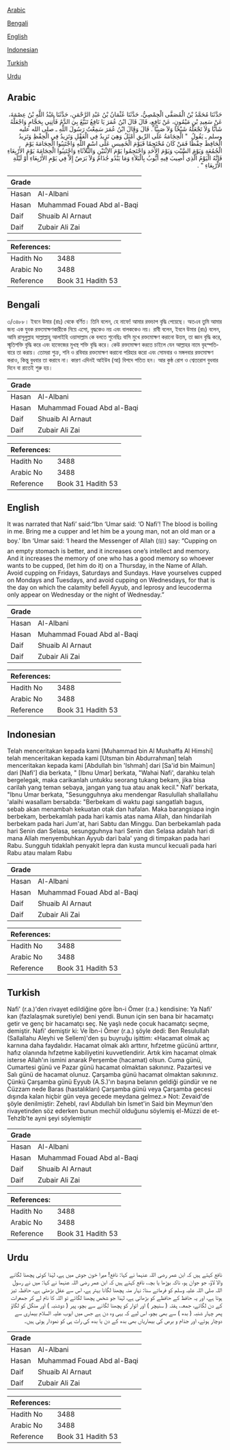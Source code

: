 [Arabic](#arabic)

[Bengali](#bengali)

[English](#english)

[Indonesian](#indonesian)

[Turkish](#turkish)

[Urdu](#urdu)

## Arabic


<div dir="rtl" lang="ar" style={{fontSize:'larger',backgroundColor:'#f8f9fa',padding:20}}>
حَدَّثَنَا مُحَمَّدُ بْنُ الْمُصَفَّى الْحِمْصِيُّ، حَدَّثَنَا عُثْمَانُ بْنُ عَبْدِ الرَّحْمَنِ، حَدَّثَنَا عَبْدُ اللَّهِ بْنُ عِصْمَةَ، عَنْ سَعِيدِ بْنِ مَيْمُونٍ، عَنْ نَافِعٍ، قَالَ قَالَ ابْنُ عُمَرَ يَا نَافِعُ تَبَيَّغَ بِيَ الدَّمُ فَأْتِنِي بِحَجَّامٍ وَاجْعَلْهُ شَابًّا وَلاَ تَجْعَلْهُ شَيْخًا وَلاَ صَبِيًّا ‏.‏ قَالَ وَقَالَ ابْنُ عُمَرَ سَمِعْتُ رَسُولَ اللَّهِ ـ صلى الله عليه وسلم ـ يَقُولُ ‏ "‏ الْحِجَامَةُ عَلَى الرِّيقِ أَمْثَلُ وَهِيَ تَزِيدُ فِي الْعَقْلِ وَتَزِيدُ فِي الْحِفْظِ وَتَزِيدُ الْحَافِظَ حِفْظًا فَمَنْ كَانَ مُحْتَجِمًا فَيَوْمَ الْخَمِيسِ عَلَى اسْمِ اللَّهِ وَاجْتَنِبُوا الْحِجَامَةَ يَوْمَ الْجُمُعَةِ وَيَوْمَ السَّبْتِ وَيَوْمَ الأَحَدِ وَاحْتَجِمُوا يَوْمَ الاِثْنَيْنِ وَالثُّلاَثَاءِ وَاجْتَنِبُوا الْحِجَامَةَ يَوْمَ الأَرْبِعَاءِ فَإِنَّهُ الْيَوْمُ الَّذِي أُصِيبَ فِيهِ أَيُّوبُ بِالْبَلاَءِ وَمَا يَبْدُو جُذَامٌ وَلاَ بَرَصٌ إِلاَّ فِي يَوْمِ الأَرْبِعَاءِ أَوْ لَيْلَةِ الأَرْبِعَاءِ ‏"‏ ‏.‏
</div>
<div style={{backgroundColor:'#f8f9fa',padding:20, marginBottom: 10}}><table> <thead> <tr> <th>Grade</th> <th></th> </tr> </thead> <tbody> <tr><td>Hasan</td><td>Al-Albani</td></tr><tr><td>Hasan</td><td>Muhammad Fouad Abd al-Baqi</td></tr><tr><td>Daif</td><td>Shuaib Al Arnaut</td></tr><tr><td>Daif</td><td>Zubair Ali Zai</td></tr></tbody></table><table> <thead> <tr> <th>References:</th> <th></th> </tr> </thead> <tbody><tr><td>Hadith No</td><td>3488</td></tr><tr><td>Arabic No</td><td>3488</td></tr><tr><td>Reference</td><td>Book 31 Hadith 53</td></tr></tbody></table></div>

## Bengali


<div dir="ltr" lang="bn" style={{fontSize:'larger',backgroundColor:'#f8f9fa',padding:20}}>
৩/৩৪৮৮। ইবনে উমার (রাঃ) থেকে বর্ণিত। তিনি বলেন, হে নাফে! আমার রক্তচাপ বৃদ্ধি পেয়েছে। অতএব তুমি আমার জন্য এক যুবক রক্তমোক্ষণকারীকে নিয়ে এসো, বৃদ্ধকেও নয় এবং বালককেও নয়। রাবী বলেন, ইবনে উমার (রাঃ) বলেন, আমি রাসূলুল্লাহ সাল্লাল্লাহু আলাইহি ওয়াসাল্লাম কে বলতে শুনেছিঃ বাসি মুখে রক্তমোক্ষণ করানো উত্তম, তা জ্ঞান বৃদ্ধি করে, স্মৃতিশক্তি বৃদ্ধি করে এবং হাফেজের মুখস্থ শক্তি বৃদ্ধি করে। কেউ রক্তমোক্ষণ করতে চাইলে যেন আল্লাহর নামে বৃহস্পতিবারে তা করায়। তোমরা শুক্র, শনি ও রবিবার রক্তমোক্ষণ করানো পরিহার করো এবং সোমবার ও মঙ্গলবার রক্তমোক্ষণ করাও, কিন্তু বুধবার তা করাবে না। কারণ এদিনই আইউব (আ) বিপদে পতিত হন। আর কুষ্ঠ রোগ ও শ্বেতরোগ বুধবার দিনে বা রাতেই শুরু হয়।
</div>
<div style={{backgroundColor:'#f8f9fa',padding:20, marginBottom: 10}}><table> <thead> <tr> <th>Grade</th> <th></th> </tr> </thead> <tbody> <tr><td>Hasan</td><td>Al-Albani</td></tr><tr><td>Hasan</td><td>Muhammad Fouad Abd al-Baqi</td></tr><tr><td>Daif</td><td>Shuaib Al Arnaut</td></tr><tr><td>Daif</td><td>Zubair Ali Zai</td></tr></tbody></table><table> <thead> <tr> <th>References:</th> <th></th> </tr> </thead> <tbody><tr><td>Hadith No</td><td>3488</td></tr><tr><td>Arabic No</td><td>3488</td></tr><tr><td>Reference</td><td>Book 31 Hadith 53</td></tr></tbody></table></div>

## English


<div dir="ltr" lang="en" style={{fontSize:'larger',backgroundColor:'#f8f9fa',padding:20}}>
It was narrated that Nafi’ said:“Ibn ‘Umar said: ‘O Nafi’! The blood is boiling in me. Bring me a cupper and let him be a young man, not an old man or a boy.’ Ibn ‘Umar said: ‘I heard the Messenger of Allah (ﷺ) say: “Cupping on an empty stomach is better, and it increases one’s intellect and memory. And it increases the memory of one who has a good memory so whoever wants to be cupped, (let him do it) on a Thursday, in the Name of Allah. Avoid cupping on Fridays, Saturdays and Sundays. Have yourselves cupped on Mondays and Tuesdays, and avoid cupping on Wednesdays, for that is the day on which the calamity befell Ayyub, and leprosy and leucoderma only appear on Wednesday or the night of Wednesday.”
</div>
<div style={{backgroundColor:'#f8f9fa',padding:20, marginBottom: 10}}><table> <thead> <tr> <th>Grade</th> <th></th> </tr> </thead> <tbody> <tr><td>Hasan</td><td>Al-Albani</td></tr><tr><td>Hasan</td><td>Muhammad Fouad Abd al-Baqi</td></tr><tr><td>Daif</td><td>Shuaib Al Arnaut</td></tr><tr><td>Daif</td><td>Zubair Ali Zai</td></tr></tbody></table><table> <thead> <tr> <th>References:</th> <th></th> </tr> </thead> <tbody><tr><td>Hadith No</td><td>3488</td></tr><tr><td>Arabic No</td><td>3488</td></tr><tr><td>Reference</td><td>Book 31 Hadith 53</td></tr></tbody></table></div>

## Indonesian


<div dir="ltr" lang="id" style={{fontSize:'larger',backgroundColor:'#f8f9fa',padding:20}}>
Telah menceritakan kepada kami [Muhammad bin Al Mushaffa Al Himshi] telah menceritakan kepada kami [Utsman bin Abdurrahman] telah menceritakan kepada kami [Abdullah bin 'Ishmah] dari [Sa'id bin Maimun] dari [Nafi'] dia berkata, " [Ibnu Umar] berkata, "Wahai Nafi', darahku telah bergelegak, maka carikanlah untukku seorang tukang bekam, jika bisa carilah yang teman sebaya, jangan yang tua atau anak kecil." Nafi' berkata, "Ibnu Umar berkata, "Sesungguhnya aku mendengar Rasulullah shallallahu 'alaihi wasallam bersabda: "Berbekam di waktu pagi sangatlah bagus, sebab akan menambah kekuatan otak dan hafalan. Maka barangsiapa ingin berbekam, berbekamlah pada hari kamis atas nama Allah, dan hindarilah berbekam pada hari Jum'at, hari Sabtu dan Minggu. Dan berbekamlah pada hari Senin dan Selasa, sesungguhnya hari Senin dan Selasa adalah hari di mana Allah menyembuhkan Ayyub dari bala' yang di timpakan pada hari Rabu. Sungguh tidaklah penyakit lepra dan kusta muncul kecuali pada hari Rabu atau malam Rabu
</div>
<div style={{backgroundColor:'#f8f9fa',padding:20, marginBottom: 10}}><table> <thead> <tr> <th>Grade</th> <th></th> </tr> </thead> <tbody> <tr><td>Hasan</td><td>Al-Albani</td></tr><tr><td>Hasan</td><td>Muhammad Fouad Abd al-Baqi</td></tr><tr><td>Daif</td><td>Shuaib Al Arnaut</td></tr><tr><td>Daif</td><td>Zubair Ali Zai</td></tr></tbody></table><table> <thead> <tr> <th>References:</th> <th></th> </tr> </thead> <tbody><tr><td>Hadith No</td><td>3488</td></tr><tr><td>Arabic No</td><td>3488</td></tr><tr><td>Reference</td><td>Book 31 Hadith 53</td></tr></tbody></table></div>

## Turkish


<div dir="ltr" lang="tr" style={{fontSize:'larger',backgroundColor:'#f8f9fa',padding:20}}>
Nafi' (r.a.)'den rivayet edildiğine göre İbn-i Ömer (r.a.) kendisine: Ya Nafi' kan (fazlalaşmak suretiyle) beni yendi. Bunun için sen bana bir hacamatçı getir ve genç bir hacamatçı seç. Ne yaşlı nede çocuk hacamatçı seçme, demiştir. Nafi' demiştir ki: Ve İbn-i Ömer (r.a.) şöyle dedi: Ben Resulullah (Sallallahu Aleyhi ve Sellem)'den şu buyruğu işittim: «Hacamat olmak aç karnına daha faydalıdır. Hacamat olmak aklı arttırır, hıfzetme gücünü arttırır, hafız olanında hıfzetme kabiliyetini kuvvetlendirir. Artık kim hacamat olmak isterse Allah'ın ismini anarak Perşembe (hacamat) olsun. Cuma günü, Cumartesi günü ve Pazar günü hacamat olmaktan sakınınız. Pazartesi ve Salı günü de hacamat olunuz. Çarşamba günü hacamat olmaktan sakınınız. Çünkü Çarşamba günü Eyyub (A.S.)'ın başına belanın geldiği gündür ve ne Cüzzam nede Baras (hastalıkları) Çarşamba günü veya Çarşamba gecesi dışında kalan hiçbir gün veya gecede meydana gelmez.» Not: Zevaid'de şöyle denilmiştir: Zehebl, ravl Abdullah bin İsmet'in Said bin Meymun'den rivayetinden söz ederken bunun mechül olduğunu söylemiş el-Müzzi de et-Tehzlb'te ayni şeyi söylemiştir
</div>
<div style={{backgroundColor:'#f8f9fa',padding:20, marginBottom: 10}}><table> <thead> <tr> <th>Grade</th> <th></th> </tr> </thead> <tbody> <tr><td>Hasan</td><td>Al-Albani</td></tr><tr><td>Hasan</td><td>Muhammad Fouad Abd al-Baqi</td></tr><tr><td>Daif</td><td>Shuaib Al Arnaut</td></tr><tr><td>Daif</td><td>Zubair Ali Zai</td></tr></tbody></table><table> <thead> <tr> <th>References:</th> <th></th> </tr> </thead> <tbody><tr><td>Hadith No</td><td>3488</td></tr><tr><td>Arabic No</td><td>3488</td></tr><tr><td>Reference</td><td>Book 31 Hadith 53</td></tr></tbody></table></div>

## Urdu


<div dir="rtl" lang="ur" style={{fontSize:'larger',backgroundColor:'#f8f9fa',padding:20}}>
نافع کہتے ہیں کہ ابن عمر رضی اللہ عنہما نے کہا: نافع! میرا خون جوش میں ہے، لہٰذا کوئی پچھنا لگانے والا لاؤ، جو جوان ہو، ناکہ بوڑھا یا بچہ، نافع کہتے ہیں کہ ابن عمر رضی اللہ عنہما نے کہا: میں نے رسول اللہ صلی اللہ علیہ وسلم کو فرماتے سنا: نہار منہ پچھنا لگانا بہتر ہے، اس سے عقل بڑھتی ہے، حافظہ تیز ہوتا ہے، اور یہ حافظ کے حافظے کو بڑھاتی ہے، لہٰذا جو شخص پچھنا لگائے تو اللہ کا نام لے کر جمعرات کے دن لگائے، جمعہ، ہفتہ ( سنیچر ) اور اتوار کو پچھنا لگانے سے بچو، پیر ( دوشنبہ ) اور منگل کو لگاؤ پھر چہار شنبہ ( بدھ ) سے بھی بچو، اس لیے کہ یہی وہ دن ہے جس میں ایوب علیہ السلام بیماری سے دوچار ہوئے، اور جذام و برص کی بیماریاں بھی بدھ کے دن یا بدھ کی رات ہی کو نمودار ہوتی ہیں۔
</div>
<div style={{backgroundColor:'#f8f9fa',padding:20, marginBottom: 10}}><table> <thead> <tr> <th>Grade</th> <th></th> </tr> </thead> <tbody> <tr><td>Hasan</td><td>Al-Albani</td></tr><tr><td>Hasan</td><td>Muhammad Fouad Abd al-Baqi</td></tr><tr><td>Daif</td><td>Shuaib Al Arnaut</td></tr><tr><td>Daif</td><td>Zubair Ali Zai</td></tr></tbody></table><table> <thead> <tr> <th>References:</th> <th></th> </tr> </thead> <tbody><tr><td>Hadith No</td><td>3488</td></tr><tr><td>Arabic No</td><td>3488</td></tr><tr><td>Reference</td><td>Book 31 Hadith 53</td></tr></tbody></table></div>